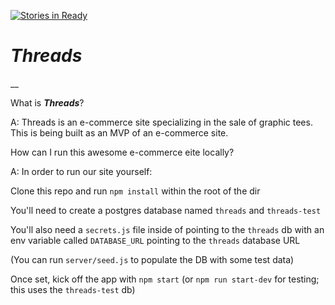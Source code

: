 [![Stories in Ready](https://badge.waffle.io/kohlbrr/threads.png?label=ready&title=Ready)](https://waffle.io/kohlbrr/threads?utm_source=badge)

***Threads***
==
__

What is ***Threads***?

A: Threads is an e-commerce site specializing in the sale of graphic tees. This is being built as an MVP of an e-commerce site.

How can I run this awesome e-commerce eite locally?

A: In order to run our site yourself:

Clone this repo and run `npm install` within the root of the dir

You'll need to create a postgres database named `threads` and `threads-test`

You'll also need a `secrets.js` file inside of  pointing to the `threads` db with an env variable called `DATABASE_URL` pointing to the `threads` database URL

(You can run `server/seed.js` to populate the DB with some test data)

Once set, kick off the app with `npm start` (or `npm run start-dev` for testing; this uses the `threads-test` db)
